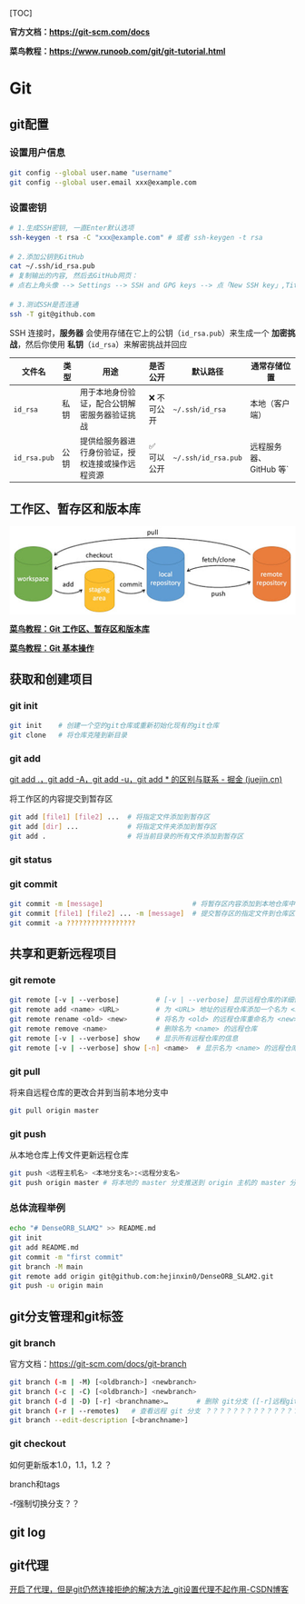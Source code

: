 [TOC]

**官方文档：https://git-scm.com/docs**

**菜鸟教程：https://www.runoob.com/git/git-tutorial.html**

# Git

## git配置

### 设置用户信息

```bash
git config --global user.name "username"
git config --global user.email xxx@example.com
```

### 设置密钥

```bash
# 1.生成SSH密钥, 一直Enter默认选项
ssh-keygen -t rsa -C "xxx@example.com" # 或者 ssh-keygen -t rsa

# 2.添加公钥到GitHub
cat ~/.ssh/id_rsa.pub
# 复制输出的内容, 然后去GitHub网页：
# 点右上角头像 --> Settings --> SSH and GPG keys --> 点「New SSH key」,Title随便填, Key粘贴进去, 保存

# 3.测试SSH是否连通
ssh -T git@github.com
```

SSH 连接时，**服务器** 会使用存储在它上的公钥（`id_rsa.pub`）来生成一个 **加密挑战**，然后你使用 **私钥**（`id_rsa`）来解密挑战并回应

| **文件名**   | **类型** | **用途**                                         | **是否公开** | **默认路径**        | **通常存储位置**       |
| ------------ | -------- | ------------------------------------------------ | ------------ | ------------------- | ---------------------- |
| `id_rsa`     | 私钥     | 用于本地身份验证，配合公钥解密服务器验证挑战     | ❌ 不可公开   | `~/.ssh/id_rsa`     | 本地（客户端）         |
| `id_rsa.pub` | 公钥     | 提供给服务器进行身份验证，授权连接或操作远程资源 | ✅ 可以公开   | `~/.ssh/id_rsa.pub` | 远程服务器、GitHub 等` |

## 工作区、暂存区和版本库

<img src="assets/git_command.jpg" alt="git-command" style="zoom: 100%; display: block; margin-left: auto; margin-right: auto;"/>

[**菜鸟教程：Git 工作区、暂存区和版本库**](https://www.runoob.com/git/git-workspace-index-repo.html)

[**菜鸟教程：Git 基本操作**](https://www.runoob.com/git/git-basic-operations.html)

## 获取和创建项目

### git init

```bash
git init    # 创建一个空的git仓库或重新初始化现有的git仓库
git clone   # 将仓库克隆到新目录
```

### git add

[git add .，git add -A，git add -u，git add * 的区别与联系 - 掘金 (juejin.cn)](https://juejin.cn/post/7053831273277554696)

将工作区的内容提交到暂存区

```bash
git add [file1] [file2] ...  # 将指定文件添加到暂存区
git add [dir] ...            # 将指定文件夹添加到暂存区
git add .                    # 将当前目录的所有文件添加到暂存区
```

### git status



### git commit

```bash
git commit -m [message]                      # 将暂存区内容添加到本地仓库中
git commit [file1] [file2] ... -m [message]  # 提交暂存区的指定文件到仓库区
git commit -a ?????????????????
```

## 共享和更新远程项目

### git remote

```bash
git remote [-v | --verbose]         # [-v | --verbose] 显示远程仓库的详细信息
git remote add <name> <URL>         # 为 <URL> 地址的远程仓库添加一个名为 <name> 的本地仓库，建立链接
git remote rename <old> <new>       # 将名为 <old> 的远程仓库重命名为 <new>
git remote remove <name>            # 删除名为 <name> 的远程仓库
git remote [-v | --verbose] show    # 显示所有远程仓库的信息
git remote [-v | --verbose] show [-n] <name>  # 显示名为 <name> 的远程仓库的信息
```

### git pull

将来自远程仓库的更改合并到当前本地分支中

```bash
git pull origin master
```

### git push

从本地仓库上传文件更新远程仓库

```bash
git push <远程主机名> <本地分支名>:<远程分支名>
git push origin master # 将本地的 master 分支推送到 origin 主机的 master 分支
```

### 总体流程举例

```bash
echo "# DenseORB_SLAM2" >> README.md
git init
git add README.md
git commit -m "first commit"
git branch -M main
git remote add origin git@github.com:hejinxin0/DenseORB_SLAM2.git
git push -u origin main
```



## git分支管理和git标签

### git branch

官方文档：https://git-scm.com/docs/git-branch

```bash
git branch (-m | -M) [<oldbranch>] <newbranch>
git branch (-c | -C) [<oldbranch>] <newbranch>
git branch (-d | -D) [-r] <branchname>…       # 删除 git分支 ([-r]远程git分支)     
git branch (-r | --remotes)   # 查看远程 git 分支 ？？？？？？？？？？？？？？？
git branch --edit-description [<branchname>]
```

### git checkout

如何更新版本1.0，1.1，1.2 ？

branch和tags

-f强制切换分支？？

## git log

## git代理

[开启了代理，但是git仍然连接拒绝的解决方法_git设置代理不起作用-CSDN博客](https://wtl4it.blog.csdn.net/article/details/131743283?spm=1001.2101.3001.6661.1&utm_medium=distribute.pc_relevant_t0.none-task-blog-2~default~BlogCommendFromBaidu~PaidSort-1-131743283-blog-135921678.235^v43^pc_blog_bottom_relevance_base5&depth_1-utm_source=distribute.pc_relevant_t0.none-task-blog-2~default~BlogCommendFromBaidu~PaidSort-1-131743283-blog-135921678.235^v43^pc_blog_bottom_relevance_base5&utm_relevant_index=1)
